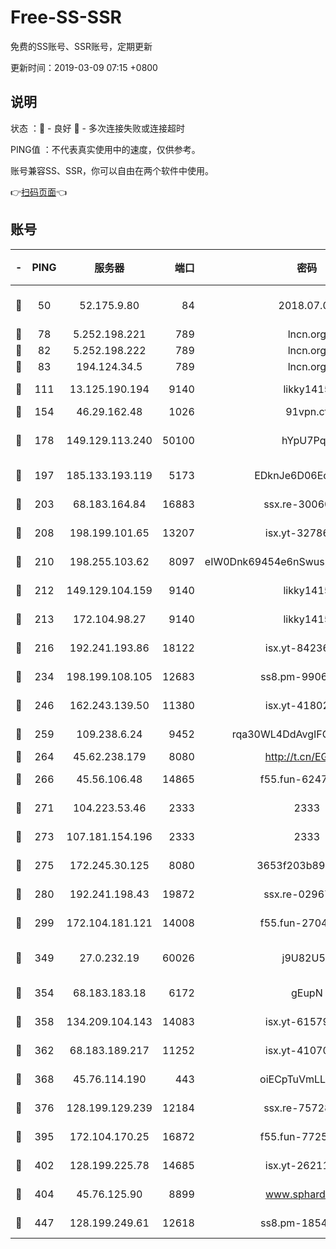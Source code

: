 # Free-SS-SSR

免费的SS账号、SSR账号，定期更新

更新时间：2019-03-09 07:15 +0800

## 说明

状态     ：🙂 - 良好 🙁 - 多次连接失败或连接超时

PING值   ：不代表真实使用中的速度，仅供参考。

账号兼容SS、SSR，你可以自由在两个软件中使用。

👉[扫码页面](https://liesauer.github.io/Free-SS-SSR/)👈

## 账号

|-|PING|服务器|端口|密码|加密方式|区域|
|:----:|:----:|:-----:|-----:|:----:|:----:|:----:|
|🙂|50|52.175.9.80|84|2018.07.07|chacha20-ietf-poly1305|HK|
|🙂|78|5.252.198.221|789|lncn.org|rc4|JP|
|🙂|82|5.252.198.222|789|lncn.org|rc4|JP|
|🙂|83|194.124.34.5|789|lncn.org|rc4|JP|
|🙂|111|13.125.190.194|9140|likky1415|aes-256-cfb|KR|
|🙂|154|46.29.162.48|1026|91vpn.cf|rc4-md5|RU|
|🙂|178|149.129.113.240|50100|hYpU7PqP|chacha20-ietf-poly1305|CN|
|🙂|197|185.133.193.119|5173|EDknJe6D06EoWDaw|aes-256-cfb|US|
|🙂|203|68.183.164.84|16883|ssx.re-30060454|aes-256-cfb|US|
|🙂|208|198.199.101.65|13207|isx.yt-32786605|aes-256-cfb|US|
|🙂|210|198.255.103.62|8097|eIW0Dnk69454e6nSwuspv9DmS201tQ0D|aes-256-cfb|US|
|🙂|212|149.129.104.159|9140|likky1415|aes-256-cfb|CN|
|🙂|213|172.104.98.27|9140|likky1415|aes-256-cfb|JP|
|🙂|216|192.241.193.86|18122|isx.yt-84236848|aes-256-cfb|US|
|🙂|234|198.199.108.105|12683|ss8.pm-99061296|aes-256-cfb|US|
|🙂|246|162.243.139.50|11380|isx.yt-41802120|aes-256-cfb|US|
|🙂|259|109.238.6.24|9452|rqa30WL4DdAvgIFG6Fs3znzTa|aes-256-cfb|FR|
|🙂|264|45.62.238.179|8080|http://t.cn/EGJIyrl|rc4-md5|CA|
|🙂|266|45.56.106.48|14865|f55.fun-62476788|aes-256-cfb|US|
|🙂|271|104.223.53.46|2333|2333|aes-256-cfb|US|
|🙂|273|107.181.154.196|2333|2333|aes-256-cfb|US|
|🙂|275|172.245.30.125|8080|3653f203b896678d|chacha20-ietf|US|
|🙂|280|192.241.198.43|19872|ssx.re-02967346|aes-256-cfb|US|
|🙂|299|172.104.181.121|14008|f55.fun-27044254|aes-256-cfb|SG|
|🙂|349|27.0.232.19|60026|j9U82U53|xchacha20-ietf-poly1305|HK|
|🙂|354|68.183.183.18|6172|gEupN|aes-256-cfb|SG|
|🙂|358|134.209.104.143|14083|isx.yt-61579208|aes-256-cfb|SG|
|🙂|362|68.183.189.217|11252|isx.yt-41070584|aes-256-cfb|SG|
|🙂|368|45.76.114.190|443|oiECpTuVmLLxk4Ts|aes-256-cfb|AU|
|🙂|376|128.199.129.239|12184|ssx.re-75728263|aes-256-cfb|SG|
|🙂|395|172.104.170.25|16872|f55.fun-77257659|aes-256-cfb|SG|
|🙂|402|128.199.225.78|14685|isx.yt-26211844|aes-256-cfb|SG|
|🙂|404|45.76.125.90|8899|www.sphard.com|aes-256-cfb|AU|
|🙂|447|128.199.249.61|12618|ss8.pm-18545476|aes-256-cfb|SG|
